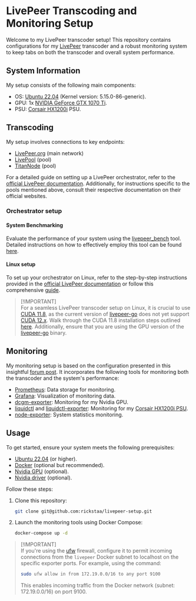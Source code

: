 # LivePeer Transcoding and Monitoring Setup

Welcome to my LivePeer transcoder setup! This repository contains configurations for my [LivePeer](https://livepeer.org/) transcoder and a robust monitoring system to keep tabs on both the transcoder and overall system performance.

## System Information

My setup consists of the following main components:

- OS: [Ubuntu 22.04](https://releases.ubuntu.com/jammy/) (Kernel version: 5.15.0-86-generic).
- GPU: 1x [NVIDIA GeForce GTX 1070 Ti](https://www.nvidia.com/en-us/geforce/news/nvidia-geforce-gtx-1070-ti/).
- PSU: [Corsair HX1200i](https://www.corsair.com/us/en/p/psu/cp-9020070-na/hxi-series-hx1200i-high-performance-atx-power-supply-1200-watt-80-plus-platinum-certified-psu-cp-9020070-na) PSU.

## Transcoding

My setup involves connections to key endpoints:

- [LivePeer.org](https://livepeer.org/) (main network)
- [LivePool](https://www.livepool.io/) (pool)
- [TitanNode](https://titan-node.com/) (pool)

For a detailed guide on setting up a LivePeer orchestrator, refer to the [official LivePeer documentation](https://livepeer.org/docs/transcoding). Additionally, for instructions specific to the pools mentioned above, consult their respective documentation on their official websites.

### Orchestrator setup

#### System Benchmarking

Evaluate the performance of your system using the [livepeer_bench](https://github.com/livepeer/go-livepeer/blob/master/cmd/livepeer_bench/livepeer_bench.go) tool. Detailed instructions on how to effectively employ this tool can be found [here](https://docs.livepeer.org/orchestrators/guides/benchmark-transcoding).

#### Linux setup

To set up your orchestrator on Linux, refer to the step-by-step instructions provided in the [official LivePeer documentation](https://livepeer.org/docs/transcoding) or follow this comprehensive [guide](https://hedgedoc.ddvtech.com/wpwHEXMFTueUM7jqhikTvw).

> [!IMPORTANT]\
> For a seamless LivePeer transcoder setup on Linux, it is crucial to use [CUDA 11.8](https://developer.nvidia.com/cuda-11-8-0-download-archive), as the current version of [livepeer-go](https://github.com/livepeer/go-livepeer) does not yet support [CUDA 12.x](https://developer.nvidia.com/cuda-downloads). Walk through the CUDA 11.8 installation steps outlined [here](https://docs.nvidia.com/cuda/cuda-installation-guide-linux/index.html). Additionally, ensure that you are using the GPU version of the [livepeer-go](https://github.com/livepeer/go-livepeer) binary.

## Monitoring

My monitoring setup is based on the configuration presented in this insightful [forum post](https://forum.livepeer.org/t/guide-transcoder-monitoring-with-prometheus-grafana). It incorporates the following tools for monitoring both the transcoder and the system's performance:

- [Prometheus](https://prometheus.io/): Data storage for monitoring.
- [Grafana](https://grafana.com): Visualization of monitoring data.
- [dcgm-exporter](https://github.com/NVIDIA/dcgm-exporter): Monitoring for my Nvidia GPU.
- [liquidctl](https://github.com/liquidctl/liquidctl) and [liquidctl-exporter](https://github.com/paha/liquidctl-exporter): Monitoring for my [Corsair HX1200i PSU](https://www.corsair.com/us/en/p/psu/cp-9020070-na/hxi-series-hx1200i-high-performance-atx-power-supply-1200-watt-80-plus-platinum-certified-psu-cp-9020070-na).
- [node-exporter](https://grafana.com/oss/prometheus/exporters/node-exporter/?tab=installation): System statistics monitoring.

## Usage

To get started, ensure your system meets the following prerequisites:

- [Ubuntu 22.04](https://releases.ubuntu.com/jammy/) (or higher).
- [Docker](https://docs.docker.com/engine/install/ubuntu/) (optional but recommended).
- [Nvidia GPU](https://www.nvidia.com/en-us/geforce/graphics-cards/30-series/rtx-3080/) (optional).
- [Nvidia driver](https://www.nvidia.com/Download/driverResults.aspx/172837/en-us) (optional).

Follow these steps:

1. Clone this repository:

   ```bash
   git clone git@github.com:rickstaa/livepeer-setup.git
   ```

2. Launch the monitoring tools using Docker Compose:

   ```bash
   docker-compose up -d
   ```

> [!IMPORTANT]\
> If you're using the [ufw](https://help.ubuntu.com/community/UFW) firewall, configure it to permit incoming connections from the `livepeer` Docker subnet to localhost on the specific exporter ports. For example, using the command:
>
> ```bash
> sudo ufw allow in from 172.19.0.0/16 to any port 9100
> ```
>
> This enables incoming traffic from the Docker network (subnet: 172.19.0.0/16) on port 9100.
